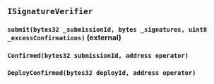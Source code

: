 ## `ISignatureVerifier`






### `submit(bytes32 _submissionId, bytes _signatures, uint8 _excessConfirmations)` (external)






### `Confirmed(bytes32 submissionId, address operator)`





### `DeployConfirmed(bytes32 deployId, address operator)`







